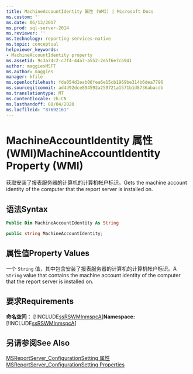 ```yaml
---
title: MachineAccountIdentity 属性 (WMI) | Microsoft Docs
ms.custom: ''
ms.date: 06/13/2017
ms.prod: sql-server-2014
ms.reviewer: ''
ms.technology: reporting-services-native
ms.topic: conceptual
helpviewer_keywords:
- MachineAccountIdentity property
ms.assetid: 9c3a74c2-c7f4-44a7-a552-2e5f6e7cb941
author: maggiesMSFT
ms.author: maggies
manager: kfile
ms.openlocfilehash: fda054d1eab06fea6e15cb1969be314b6dea7796
ms.sourcegitcommit: ad4d92dce894592a259721a1571b1d8736abacdb
ms.translationtype: MT
ms.contentlocale: zh-CN
ms.lasthandoff: 08/04/2020
ms.locfileid: "87692161"
---
```

# <a name="machineaccountidentity-property-wmi"></a><span data-ttu-id="4aacc-102">MachineAccountIdentity 属性 (WMI)</span><span class="sxs-lookup"><span data-stu-id="4aacc-102">MachineAccountIdentity Property (WMI)</span></span>
  <span data-ttu-id="4aacc-103">获取安装了报表服务器的计算机的计算机帐户标识。</span><span class="sxs-lookup"><span data-stu-id="4aacc-103">Gets the machine account identity of the computer that the report server is installed on.</span></span>  
  
## <a name="syntax"></a><span data-ttu-id="4aacc-104">语法</span><span class="sxs-lookup"><span data-stu-id="4aacc-104">Syntax</span></span>  
  
```vb  
Public Dim MachineAccountIdentity As String  
```  
  
```csharp  
public string MachineAccountIdentity;  
```  
  
## <a name="property-values"></a><span data-ttu-id="4aacc-105">属性值</span><span class="sxs-lookup"><span data-stu-id="4aacc-105">Property Values</span></span>  
 <span data-ttu-id="4aacc-106">一个 `String` 值，其中包含安装了报表服务器的计算机的计算机帐户标识。</span><span class="sxs-lookup"><span data-stu-id="4aacc-106">A `String` value that contains the machine account identity of the computer that the report server is installed on.</span></span>  
  
## <a name="requirements"></a><span data-ttu-id="4aacc-107">要求</span><span class="sxs-lookup"><span data-stu-id="4aacc-107">Requirements</span></span>  
 <span data-ttu-id="4aacc-108">**命名空间：** [!INCLUDE[ssRSWMInmspcA](../../includes/ssrswminmspca-md.md)]</span><span class="sxs-lookup"><span data-stu-id="4aacc-108">**Namespace:** [!INCLUDE[ssRSWMInmspcA](../../includes/ssrswminmspca-md.md)]</span></span>  
  
## <a name="see-also"></a><span data-ttu-id="4aacc-109">另请参阅</span><span class="sxs-lookup"><span data-stu-id="4aacc-109">See Also</span></span>  
 [<span data-ttu-id="4aacc-110">MSReportServer_ConfigurationSetting 属性</span><span class="sxs-lookup"><span data-stu-id="4aacc-110">MSReportServer_ConfigurationSetting Properties</span></span>](msreportserver-configurationsetting-properties.md)  
  
  
